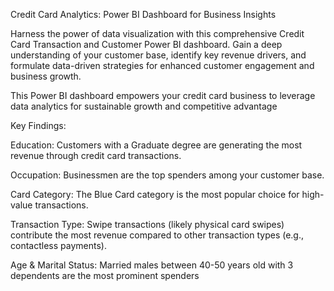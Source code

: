 Credit Card Analytics: Power BI Dashboard for Business Insights

Harness the power of data visualization with this comprehensive Credit Card Transaction and Customer Power BI dashboard. Gain a deep understanding of your customer base, identify key revenue drivers, and formulate data-driven strategies for enhanced customer engagement and business growth.

This Power BI dashboard empowers your credit card business to leverage data analytics for sustainable growth and competitive advantage

Key Findings:

Education: Customers with a Graduate degree are generating the most revenue through credit card transactions.

Occupation: Businessmen are the top spenders among your customer base.

Card Category: The Blue Card category is the most popular choice for high-value transactions.

Transaction Type: Swipe transactions (likely physical card swipes) contribute the most revenue compared to other transaction types (e.g., contactless payments).

Age & Marital Status: Married males between 40-50 years old with 3 dependents are the most prominent spenders

